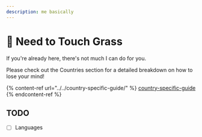 ```yaml
---
description: me basically
---
```


# 🐔 Need to Touch Grass

If you're already here, there's not much I can do for you.

Please check out the Countries section for a detailed breakdown on how to lose your mind!

{% content-ref url="../../country-specific-guide/" %}
[country-specific-guide](../../country-specific-guide/)
{% endcontent-ref %}

## TODO

* [ ] Languages
